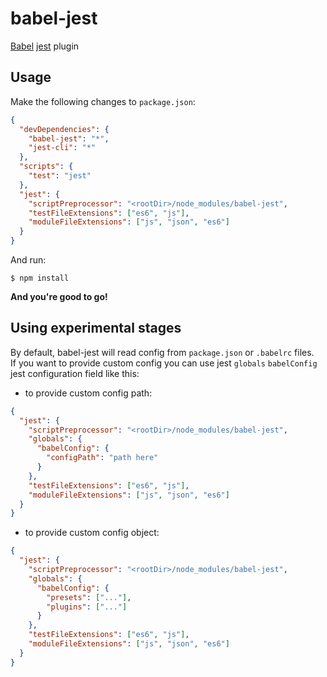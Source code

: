 # babel-jest

[Babel](https://github.com/babel/babel) [jest](https://github.com/facebook/jest) plugin

## Usage

Make the following changes to `package.json`:

```json
{
  "devDependencies": {
    "babel-jest": "*",
    "jest-cli": "*"
  },
  "scripts": {
    "test": "jest"
  },
  "jest": {
    "scriptPreprocessor": "<rootDir>/node_modules/babel-jest",
    "testFileExtensions": ["es6", "js"],
    "moduleFileExtensions": ["js", "json", "es6"]
  }
}
```

And run:

    $ npm install

**And you're good to go!**

## Using experimental stages

By default, babel-jest will read config from `package.json` or `.babelrc` files.  
If you want to provide custom config you can use jest `globals` `babelConfig` jest configuration field like this:

* to provide custom config path:

```json
{
  "jest": {
    "scriptPreprocessor": "<rootDir>/node_modules/babel-jest",
    "globals": {
      "babelConfig": {
        "configPath": "path here"
      }
    },
    "testFileExtensions": ["es6", "js"],
    "moduleFileExtensions": ["js", "json", "es6"]
  }
}
```

* to provide custom config object:

```json
{
  "jest": {
    "scriptPreprocessor": "<rootDir>/node_modules/babel-jest",
    "globals": {
      "babelConfig": {
        "presets": ["..."],
        "plugins": ["..."]
      }
    },
    "testFileExtensions": ["es6", "js"],
    "moduleFileExtensions": ["js", "json", "es6"]
  }
}
```
